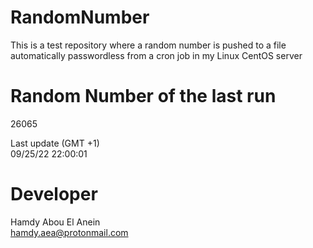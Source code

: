 # RandomNumber    
This is a test repository where a random number is pushed to a file automatically passwordless from a cron job in my Linux CentOS server    
# Random Number of the last run   
26065
      
Last update (GMT +1)    
09/25/22 22:00:01
# Developer    
Hamdy Abou El Anein   
hamdy.aea@protonmail.com
